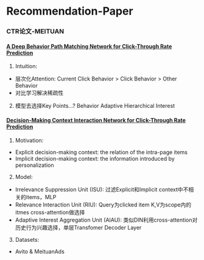 # Recommendation-Paper

### CTR论文-MEITUAN

#### [A Deep Behavior Path Matching Network for Click-Through Rate Prediction](https://github.com/IvanWang0730/Recommendation-Paper/blob/main/A%20Deep%20Behavior%20Path%20Matching%20Network%20for%20Click-Through%20Rate%20Prediction.pdf)
1. Intuition:
* 层次化Attention: Current Click Behavior > Click Behavior > Other Behavior
* 对比学习解决稀疏性
2. 模型去选择Key Points...? Behavior Adaptive Hierarchical Interest

#### [Decision-Making Context Interaction Network for Click-Through Rate Prediction](https://github.com/IvanWang0730/Recommendation-Paper/blob/main/Decision-Making%20Context%20Interaction%20Network%20for%20Click-Through%20Rate%20Prediction.pdf)
1. Motivation:
* Explicit decision-making context: the relation of the intra-page items
* Implicit decision-making context: the information introduced by personalization
2. Model:
* Irrelevance Suppression Unit (ISU): 过滤Explicit和Implicit context中不相关的items，MLP
* Relevance Interaction Unit (RIU): Query为clicked item K,V为scope内的itmes cross-attention做选择
* Adaptive Interest Aggregation Unit (AIAU): 类似DIN利用cross-attention对历史行为兴趣选择，单层Transfomer Decoder Layer
3. Datasets:
* Avito & MeituanAds
